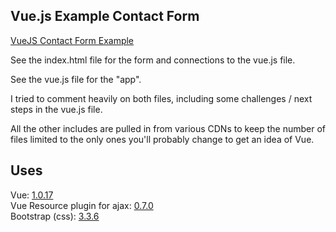 Vue.js Example Contact Form
---------------------------

[VueJS Contact Form Example](http://jcottrell.github.io/vue-example-contact-form/)

See the index.html file for the form and connections to the vue.js file.

See the vue.js file for the "app".

I tried to comment heavily on both files, including some challenges / next steps in the vue.js file.

All the other includes are pulled in from various CDNs to keep the number of files limited to the only ones you'll probably change to get an idea of Vue.

## Uses
Vue: [1.0.17](https://github.com/vuejs/vue/releases/tag/v1.0.17)  
Vue Resource plugin for ajax: [0.7.0](https://github.com/pagekit/vue-resource/releases/tag/0.7.0)  
Bootstrap (css): [3.3.6](https://github.com/twbs/bootstrap/releases/tag/v3.3.6)
